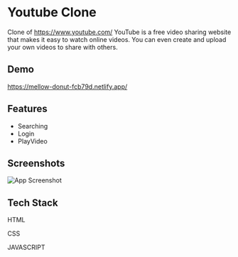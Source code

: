 
# Youtube Clone

Clone of https://www.youtube.com/    YouTube is a free video sharing website that makes it easy to watch online videos. You can even create and upload your own videos to share with others. 


## Demo


https://mellow-donut-fcb79d.netlify.app/


## Features

- Searching
- Login
- PlayVideo



## Screenshots

![App Screenshot](https://user-images.githubusercontent.com/105913793/205850111-0ec403e9-3a2d-4219-913b-6c552e8cc8f2.png)


## Tech Stack

HTML

CSS

JAVASCRIPT





